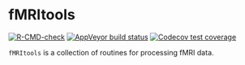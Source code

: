 
<!-- README.md is generated from README.Rmd. Please edit that file -->

# fMRItools

<!-- badges: start -->

[![R-CMD-check](https://github.com/mandymejia/fMRItools/workflows/R-CMD-check/badge.svg)](https://github.com/mandymejia/fMRItools/actions)
[![AppVeyor build
status](https://ci.appveyor.com/api/projects/status/github/mandymejia/fMRItools?branch=master&svg=true)](https://ci.appveyor.com/project/mandymejia/fMRItools)
[![Codecov test
coverage](https://codecov.io/gh/mandymejia/fMRItools/branch/master/graph/badge.svg)](https://app.codecov.io/gh/mandymejia/fMRItools?branch=master)
<!-- badges: end -->

`fMRItools` is a collection of routines for processing fMRI data.
